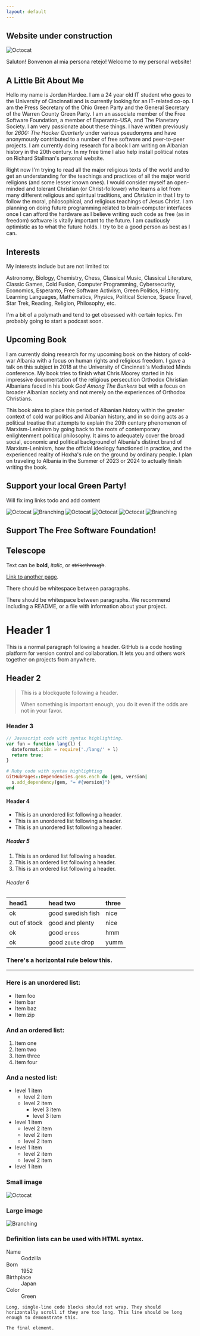 ```yaml
---
layout: default
---
```

## Website under construction

![Octocat](https://raw.githubusercontent.com/jordanhardee/jordanhardee.github.io/master/assets/img/construction-gif.gif)

Saluton! Bonvenon al mia persona retejo! Welcome to my personal website!
## A Little Bit About Me

Hello my name is Jordan Hardee. I am a 24 year old IT student who goes to the University of Cincinnati and is currently looking for an IT-related co-op. I am the Press Secretary of the Ohio Green Party and the General Secretary of the Warren County Green Party. I am an associate member of the Free Software Foundation, a member of Esperanto-USA, and The Planetary Society. I am very passionate about these things. I have written previously for _2600: The Hacker Quarterly_ under various pseudonyms and have anonymously contributed to a number of free software and peer-to-peer projects. I am currently doing research for a book I am writing on Albanian history in the 20th century. In my free time I also help install political notes on Richard Stallman's personal website.

Right now I'm trying to read all the major religious texts of the world and to get an understanding for the teachings and practices of all the major world religions (and some lesser known ones). I would consider myself an open-minded and tolerant Christian (or Christ-follower) who learns a lot from many different religious and spiritual traditions, and _Christian_ in that I try to follow the moral, philosophical, and religious teachings of Jesus Christ. I am planning on doing future programming related to brain-computer interfaces once I can afford the hardware as I believe writing such code as free (as in freedom) software is vitally important to the future. I am cautiously optimistic as to what the future holds. I try to be a good person as best as I can.

## Interests

My interests include but are not limited to:

Astronomy, Biology, Chemistry, Chess, Classical Music, Classical Literature, Classic Games, Cold Fusion, Computer Programming, Cybersecurity, Economics, Esperanto, Free Software Activism, Green Politics, History, Learning Languages, Mathematics, Physics, Political Science, Space Travel, Star Trek, Reading, Religion, Philosophy, etc. 

I'm a bit of a polymath and tend to get obsessed with certain topics. I'm probably going to start a podcast soon.

## Upcoming Book

I am currently doing research for my upcoming book on the history of cold-war Albania with a focus on human rights and religious freedom. I gave a talk on this subject in 2018 at the University of Cincinnati's Mediated Minds conference. My book tries to finish what Chris Moorey started in his impressive documentation of the religious persecution Orthodox Christian Albanians faced in his book _God_ _Among_ _The_ _Bunkers_ but with a focus on broader Albanian society and not merely on the experiences of Orthodox Christians. 

This book aims to place this period of Albanian history within the greater context of cold war politics and Albanian history, and in so doing acts as a political treatise that attempts to explain the 20th century phenomenon of Marxism-Leninism by going back to the roots of contemporary enlightenment political philosophy. It aims to adequately cover the broad social, economic and political background of Albania's distinct brand of Marxism-Leninism, how the official ideology functioned in practice, and the experienced reality of Hoxha's rule on the ground by ordinary people. I plan on traveling to Albania in the Summer of 2023 or 2024 to actually finish writing the book.

## Support your local Green Party!
Will fix img links todo and add content

![Octocat](https://raw.githubusercontent.com/jordanhardee/jordanhardee.github.io/master/assets/img/logo-fsf.org.png)
![Branching](https://raw.githubusercontent.com/jordanhardee/jordanhardee.github.io/master/assets/img/10keyvalues.jpg)
![Octocat](https://raw.githubusercontent.com/jordanhardee/jordanhardee.github.io/master/assets/img/Esperanto-USA_logo.png)
![Octocat](https://raw.githubusercontent.com/jordanhardee/jordanhardee.github.io/master/assets/img/gp.png)
![Octocat](https://raw.githubusercontent.com/jordanhardee/jordanhardee.github.io/master/assets/img/Hawkins_Walker_Logo.png)
![Branching](https://raw.githubusercontent.com/jordanhardee/jordanhardee.github.io/master/assets/img/TPS-logo.png)

## Support The Free Software Foundation!

## Telescope


Text can be **bold**, _italic_, or ~~strikethrough~~.

[Link to another page](./another-page.html).

There should be whitespace between paragraphs.

There should be whitespace between paragraphs. We recommend including a README, or a file with information about your project.

# Header 1

This is a normal paragraph following a header. GitHub is a code hosting platform for version control and collaboration. It lets you and others work together on projects from anywhere.

## Header 2

> This is a blockquote following a header.
>
> When something is important enough, you do it even if the odds are not in your favor.

### Header 3

```js
// Javascript code with syntax highlighting.
var fun = function lang(l) {
  dateformat.i18n = require('./lang/' + l)
  return true;
}
```

```ruby
# Ruby code with syntax highlighting
GitHubPages::Dependencies.gems.each do |gem, version|
  s.add_dependency(gem, "= #{version}")
end
```

#### Header 4

*   This is an unordered list following a header.
*   This is an unordered list following a header.
*   This is an unordered list following a header.

##### Header 5

1.  This is an ordered list following a header.
2.  This is an ordered list following a header.
3.  This is an ordered list following a header.

###### Header 6

| head1        | head two          | three |
|:-------------|:------------------|:------|
| ok           | good swedish fish | nice  |
| out of stock | good and plenty   | nice  |
| ok           | good `oreos`      | hmm   |
| ok           | good `zoute` drop | yumm  |

### There's a horizontal rule below this.

* * *

### Here is an unordered list:

*   Item foo
*   Item bar
*   Item baz
*   Item zip

### And an ordered list:

1.  Item one
1.  Item two
1.  Item three
1.  Item four

### And a nested list:

- level 1 item
  - level 2 item
  - level 2 item
    - level 3 item
    - level 3 item
- level 1 item
  - level 2 item
  - level 2 item
  - level 2 item
- level 1 item
  - level 2 item
  - level 2 item
- level 1 item

### Small image

![Octocat](https://github.githubassets.com/images/icons/emoji/octocat.png)

### Large image

![Branching](https://guides.github.com/activities/hello-world/branching.png)


### Definition lists can be used with HTML syntax.

<dl>
<dt>Name</dt>
<dd>Godzilla</dd>
<dt>Born</dt>
<dd>1952</dd>
<dt>Birthplace</dt>
<dd>Japan</dd>
<dt>Color</dt>
<dd>Green</dd>
</dl>

```
Long, single-line code blocks should not wrap. They should horizontally scroll if they are too long. This line should be long enough to demonstrate this.
```

```
The final element.
```

